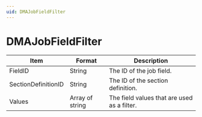 ```yaml
---
uid: DMAJobFieldFilter
---
```


# DMAJobFieldFilter

| Item                | Format          | Description                                 |
|---------------------|-----------------|---------------------------------------------|
| FieldID             | String          | The ID of the job field.                    |
| SectionDefinitionID | String          | The ID of the section definition.           |
| Values              | Array of string | The field values that are used as a filter. |
